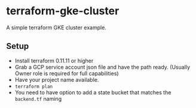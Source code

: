 # terraform-gke-cluster

A simple terraform GKE cluster example.

## Setup

- Install terraform 0.11.11 or higher
- Grab a GCP service account json file and have the path ready. (Usually Owner role is required for full capabilities)
- Have your project name available.
- `terraform plan`
- You need to have option to add a state bucket that matches the `backend.tf` naming
